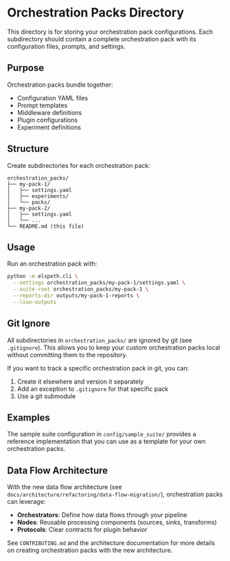 # Orchestration Packs Directory

This directory is for storing your orchestration pack configurations. Each subdirectory should contain a complete orchestration pack with its configuration files, prompts, and settings.

## Purpose

Orchestration packs bundle together:
- Configuration YAML files
- Prompt templates
- Middleware definitions
- Plugin configurations
- Experiment definitions

## Structure

Create subdirectories for each orchestration pack:

```
orchestration_packs/
├── my-pack-1/
│   ├── settings.yaml
│   ├── experiments/
│   └── packs/
├── my-pack-2/
│   ├── settings.yaml
│   └── ...
└── README.md (this file)
```

## Usage

Run an orchestration pack with:

```bash
python -m elspeth.cli \
  --settings orchestration_packs/my-pack-1/settings.yaml \
  --suite-root orchestration_packs/my-pack-1 \
  --reports-dir outputs/my-pack-1-reports \
  --live-outputs
```

## Git Ignore

All subdirectories in `orchestration_packs/` are ignored by git (see `.gitignore`).
This allows you to keep your custom orchestration packs local without committing them to the repository.

If you want to track a specific orchestration pack in git, you can:
1. Create it elsewhere and version it separately
2. Add an exception to `.gitignore` for that specific pack
3. Use a git submodule

## Examples

The sample suite configuration in `config/sample_suite/` provides a reference implementation that you can use as a template for your own orchestration packs.

## Data Flow Architecture

With the new data flow architecture (see `docs/architecture/refactoring/data-flow-migration/`), orchestration packs can leverage:

- **Orchestrators**: Define how data flows through your pipeline
- **Nodes**: Reusable processing components (sources, sinks, transforms)
- **Protocols**: Clear contracts for plugin behavior

See `CONTRIBUTING.md` and the architecture documentation for more details on creating orchestration packs with the new architecture.
